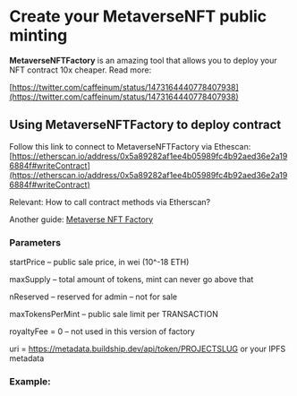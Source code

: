 # Create your MetaverseNFT public minting

**MetaverseNFTFactory** is an amazing tool that allows you to deploy your NFT contract 10x cheaper. Read more:

[https://twitter.com/caffeinum/status/1473164440778407938](https://twitter.com/caffeinum/status/1473164440778407938)

## Using MetaverseNFTFactory to deploy contract

Follow this link to connect to MetaverseNFTFactory via Ethescan: [https://etherscan.io/address/0x5a89282af1ee4b05989fc4b92aed36e2a196884f#writeContract](https://etherscan.io/address/0x5a89282af1ee4b05989fc4b92aed36e2a196884f#writeContract)

Relevant: How to call contract methods via Etherscan?

Another guide: [Metaverse NFT Factory](https://www.notion.so/Metaverse-NFT-Factory-d0c2be4954ca49808cd8c7b55f203885)

### Parameters

startPrice – public sale price, in wei (10^-18 ETH)

maxSupply – total amount of tokens, mint can never go above that

nReserved – reserved for admin – not for sale

maxTokensPerMint – public sale limit per TRANSACTION

royaltyFee = 0 – not used in this version of factory

uri = https://metadata.buildship.dev/api/token/PROJECTSLUG or your IPFS metadata

### Example:
